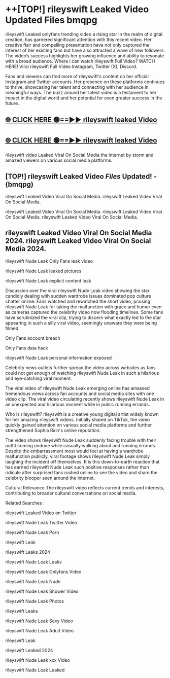 # ++[TOP!] rileyswift Leaked Video Updated Files bmqpg<br>

rileyswift Leaked onlyfans trending video a rising star in the realm of digital creation, has garnered significant attention with this recent video. Her creative flair and compelling presentation have not only captured the interest of her existing fans but have also attracted a wave of new followers. The video’s success highlights her growing influence and ability to resonate with a broad audience.
Where i can watch rileyswift Full Video? WATCH HERE! Viral rileyswift Full Video Instagram, Twitter (X), Discord.


Fans and viewers can find more of rileyswift's content on her official Instagram and Twitter accounts. Her presence on these platforms continues to thrive, showcasing her talent and connecting with her audience in meaningful ways. The buzz around her latest video is a testament to her impact in the digital world and her potential for even greater success in the future.


## [🌐 CLICK HERE 🟢==►► rileyswift leaked Video ](https://xnudes.xyz/go)

## [🌐 CLICK HERE 🟢==►► rileyswift leaked Video ](https://xnudes.xyz/go)



rileyswift video Leaked Viral On Social Media the internet by storm and amazed viewers on various social media platforms.


## [TOP!] rileyswift Leaked Video *Files* Updated! - (bmqpg)

rileyswift Leaked Video Viral On Social Media. rileyswift Leaked Video Viral On Social Media.

rileyswift Leaked Video Viral On Social Media. rileyswift Leaked Video Viral On Social Media. rileyswift Leaked Video Viral On Social Media.


## rileyswift Leaked Video Viral On Social Media 2024. rileyswift Leaked Video Viral On Social Media 2024.
rileyswift Nude Leak Only Fans leak video

rileyswift Nude Leak leaked pictures

rileyswift Nude Leak explicit content leak

Discussion over the viral rileyswift Nude Leak video showing the star candidly dealing with sudden wardrobe issues dominated pop culture chatter online. Fans watched and rewatched the short video, praising rileyswift Nude Leak for taking the malfunction with grace and humor even as cameras captured the celebrity video now flooding timelines. Some fans have scrutinized the viral clip, trying to discern what exactly led to the star appearing in such a silly viral video, seemingly unaware they were being filmed.


Only Fans account breach

Only Fans data hack

rileyswift Nude Leak personal information exposed

Celebrity news outlets further spread the video across websites as fans could not get enough of watching rileyswift Nude Leak in such a hilarious and eye-catching viral moment.


The viral video of rileyswift Nude Leak emerging online has amassed tremendous views across fan accounts and social media sites with one video clip. The viral video circulating recently shows rileyswift Nude Leak in an unexpected and hilarious moment while in public running errands.


Who is rileyswift? rileyswift is a creative young digital artist widely known for her amazing rileyswift videos. Initially shared on TikTok, the video quickly gained attention on various social media platforms and further strengthened Sophia Rain's online reputation.

The video shows rileyswift Nude Leak suddenly facing trouble with their outfit coming undone while casually walking about and running errands. Despite the embarrassment most would feel at having a wardrobe malfunction publicly, viral footage shows rileyswift Nude Leak simply laughing the incident off themselves. It is this down-to-earth reaction that has earned rileyswift Nude Leak such positive responses rather than ridicule after surprised fans rushed online to see the video and share the celebrity blooper seen around the internet.

Cultural Relevance The rileyswift video reflects current trends and interests, contributing to broader cultural conversations on social media.

Related Searches :

rileyswift Leaked Video on Twitter

rileyswift Nude Leak Twitter Video

rileyswift Nude Leak Porn

rileyswift Leak 

rileyswift Leaks 2024

rileyswift Nude Leak Leaks

rileyswift Nude Leak Onlyfans Video

rileyswift Nude Leak Nude

rileyswift Nude Leak Shower Video

rileyswift Nude Leak Photos

rileyswift Leaks

rileyswift Nude Leak Sexy Video

rileyswift Nude Leak Adult Video

rileyswift Leak

rileyswift Leaked 2024

rileyswift Nude Leak xxx Video

rileyswift Nude Leak Leaked